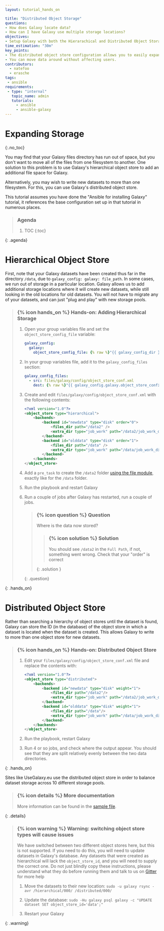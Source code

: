 ```yaml
---
layout: tutorial_hands_on

title: "Distributed Object Storage"
questions:
- How does Galaxy locate data?
- How can I have Galaxy use multiple storage locations?
objectives:
- Setup Galaxy with both the Hierarachical and Distributed Object Storages
time_estimation: "30m"
key_points:
- The distributed object store configuration allows you to easily expand that storage that is attached to your Galaxy.
- You can move data around without affecting users.
contributors:
  - natefoo
  - erasche
tags:
 - ansible
requirements:
 - type: "internal"
   topic_name: admin
   tutorials:
     - ansible
     - ansible-galaxy
---
```


# Expanding Storage

{:.no_toc}

You may find that your Galaxy files directory has run out of space, but you don't want to move all of the files from one filesystem to another. One solution to this problem is to use Galaxy's hierarchical object store to add an additional file space for Galaxy.

Alternatively, you may wish to write new datasets to more than one filesystem. For this, you can use Galaxy's distributed object store.

This tutorial assumes you have done the "Ansible for installing Galaxy" tutorial, it references the base configuration set up in that tutorial in numerous places.

> ### Agenda
>
> 1. TOC
> {:toc}
>
{: .agenda}


# Hierarchical Object Store

First, note that your Galaxy datasets have been created thus far in the directory `/data`, due to `galaxy_config: galaxy: file_path`. In some cases, we run out of storage in a particular location. Galaxy allows us to add additional storage locations where it will create new datasets, while still looking in the old locations for old datasets. You will not have to migrate any of your datasets, and can just "plug and play" with new storage pools.


> ### {% icon hands_on %} Hands-on: Adding Hierarchical Storage
>
> 1. Open your group variables file and set the `object_store_config_file` variable:
>
>    ```yaml
>    galaxy_config:
>      galaxy:
>        object_store_config_file: {% raw %}"{{ galaxy_config_dir }}/object_store_conf.xml"{% endraw %}
>    ```
>
> 2. In your group variables file, add it to the `galaxy_config_files` section:
>
>    ```yaml
>    galaxy_config_files:
>      - src: files/galaxy/config/object_store_conf.xml
>        dest: {% raw %}"{{ galaxy_config.galaxy.object_store_config_file }}"{% endraw %}
>    ```
>
> 3. Create and edit `files/galaxy/config/object_store_conf.xml` with the following contents:
>
>    ```xml
>    <?xml version="1.0"?>
>    <object_store type="hierarchical">
>        <backends>
>            <backend id="newdata" type="disk" order="0">
>                <files_dir path="/data2" />
>                <extra_dir type="job_work" path="/data2/job_work_dir" />
>            </backend>
>            <backend id="olddata" type="disk" order="1">
>                <files_dir path="/data" />
>                <extra_dir type="job_work" path="/data/job_work_dir" />
>            </backend>
>        </backends>
>    </object_store>
>    ```
>
> 4. Add a `pre_task` to create the `/data2` folder [using the file module](https://docs.ansible.com/ansible/latest/modules/file_module.html), exactly like for the `/data` folder.
>
> 5. Run the playbook and restart Galaxy
>
> 6. Run a couple of jobs after Galaxy has restarted, run a couple of jobs.
>
>    > ### {% icon question %} Question
>    >
>    > Where is the data now stored?
>    >
>    > > ### {% icon solution %} Solution
>    > >
>    > > You should see `/data2` in the `Full Path`, if not, something went wrong. Check that your "order" is correct
>    > >
>    > {: .solution }
>    >
>    {: .question}
>
{: .hands_on}

# Distributed Object Store

Rather than searching a hierarchy of object stores until the dataset is found, Galaxy can store the ID (in the database) of the object store in which a dataset is located when the dataset is created. This allows Galaxy to write to more than one object store for new datasets.


> ### {% icon hands_on %} Hands-on: Distributed Object Store
>
> 1. Edit your `files/galaxy/config/object_store_conf.xml` file and replace the contents with:
>
>    ```xml
>    <?xml version="1.0"?>
>    <object_store type="distributed">
>        <backends>
>            <backend id="newdata" type="disk" weight="1">
>                <files_dir path="/data2"/>
>                <extra_dir type="job_work" path="/data2/job_work_dir"/>
>            </backend>
>            <backend id="olddata" type="disk" weight="1">
>                <files_dir path="/data"/>
>                <extra_dir type="job_work" path="/data/job_work_dir"/>
>            </backend>
>        </backends>
>    </object_store>
>    ```
>
> 2. Run the playbook, restart Galaxy
>
> 3. Run 4 or so jobs, and check where the output appear. You should see that they are split relatively evenly between the two data directories.
>
{: .hands_on}

Sites like UseGalaxy.eu use the distributed object store in order to balance dataset storage across 10 different storage pools.

> ### {% icon details %} More documentation
>
> More information can be found in the [sample file](https://github.com/galaxyproject/galaxy/blob/dev/config/object_store_conf.xml.sample).
>
{: .details}

> ### {% icon warning %} Warning: switching object store types will cause issues
> We have switched between two different object stores here, but this is not supported. If you need to do this, you will need to update datasets in Galaxy's database. Any datasets that were created as hierarchical will lack the `object_store_id`, and you will need to supply the correct one. Do not just blindly copy these instructions, please understand what they do before running them and talk to us on [Gitter](http://gitter.im/galaxyproject/Lobby) for more help
>
> 1. Move the datasets to their new location: `sudo -u galaxy rsync -avr /hierarchical/000/ /distributed/000/`
>
> 2. Update the database: `sudo -Hu galaxy psql galaxy -c "UPDATE dataset SET object_store_id='data';" `
>
> 3. Restart your Galaxy
>
{: .warning}
